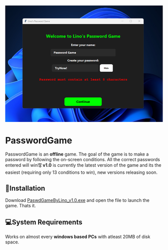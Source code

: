 ![Screenshot](https://github.com/LinoLV/PasswordGame/blob/main/screenshot.png)
# **PasswordGame**
PasswordGame is an **offline** game.
The goal of the game is to make a password by following the on-screen conditions. All the correct passwords entered will win!🎖️
**v1.0** is currently the latest version of the game and its the easiest (requiring only 13 conditions to win), new versions releasing soon. 
## **📝Installation**
Download [PaswdGameByLino_v1.0.exe](https://github.com/LinoLV/PasswordGame/releases/tag/v1.0) and open the file to launch the game. Thats it.
## **💻System Requirements**
Works on almost every **windows based PCs** with atleast 20MB of disk space.
